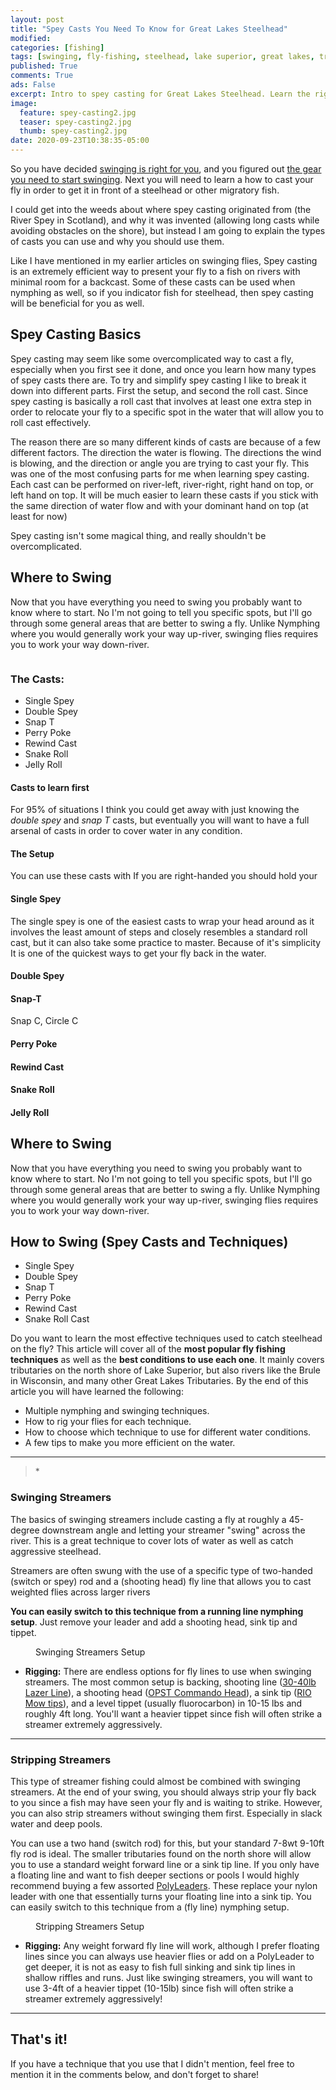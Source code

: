 ```yaml
---
layout: post
title: "Spey Casts You Need To Know for Great Lakes Steelhead"
modified:
categories: [fishing]
tags: [swinging, fly-fishing, steelhead, lake superior, great lakes, trout, techniques, tips]
published: True
comments: True
ads: False
excerpt: Intro to spey casting for Great Lakes Steelhead. Learn the right casts to start with, and the right casts to use in every situation.
image:
  feature: spey-casting2.jpg
  teaser: spey-casting2.jpg
  thumb: spey-casting2.jpg
date: 2020-09-23T10:38:35-05:00
---
```


So you have decided <a href="/fishing/swinging-for-steelhead/">swinging is right for you</a>, and you figured out <a href="/fishing/swinging-gear-for-steelhead/">the gear you need to start swinging</a>. Next you will need to learn a how to cast your fly in order to get it in front of a steelhead or other migratory fish.

I could get into the weeds about where spey casting originated from (the River Spey in Scotland), and why it was invented (allowing long casts while avoiding obstacles on the shore), but instead I am going to explain the types of casts you can use and why you should use them.

Like I have mentioned in my earlier articles on swinging flies, Spey casting is an extremely efficient way to present your fly to a fish on rivers with minimal room for a backcast. Some of these casts can be used when nymphing as well, so if you indicator fish for steelhead, then spey casting will be beneficial for you as well.

## Spey Casting Basics

Spey casting may seem like some overcomplicated way to cast a fly, especially when you first see it done, and once you learn how many types of spey casts there are. To try and simplify spey casting I like to break it down into different parts. First the setup, and second the roll cast. Since spey casting is basically a roll cast that involves at least one extra step in order to relocate your fly to a specific spot in the water that will allow you to roll cast effectively.

The reason there are so many different kinds of casts are because of a few different factors. The direction the water is flowing. The directions the wind is blowing, and the direction or angle you are trying to cast your fly. This was one of the most confusing parts for me when learning spey casting. Each cast can be performed on river-left, river-right, right hand on top, or left hand on top. It will be much easier to learn these casts if you stick with the same direction of water flow and with your dominant hand on top (at least for now)

Spey casting isn't some magical thing, and really shouldn't be overcomplicated.

## Where to Swing
Now that you have everything you need to swing you probably want to know where to start. No I'm not going to tell you specific spots, but I'll go through some general areas that are better to swing a fly. Unlike Nymphing where you would generally work your way up-river, swinging flies requires you to work your way down-river.

<figure>
  <img title="" src="/images/spey-cast2.gif">
  <figcaption></figcaption>
</figure>

### The Casts:

- Single Spey
- Double Spey
- Snap T
- Perry Poke
- Rewind Cast
- Snake Roll
- Jelly Roll

#### Casts to learn first
For 95% of situations I think you could get away with just knowing the *double spey* and *snap T* casts, but eventually you will want to have a full arsenal of casts in order to cover water in any condition.

#### The Setup

You can use these casts with
If you are right-handed you should hold your

#### Single Spey
The single spey is one of the easiest casts to wrap your head around as it involves the least amount of steps and closely resembles a standard roll cast, but it can also take some practice to master. Because of it's simplicity It is one of the quickest ways to get your fly back in the water.

#### Double Spey

#### Snap-T
Snap C, Circle C

#### Perry Poke

#### Rewind Cast

#### Snake Roll

#### Jelly Roll

## Where to Swing
Now that you have everything you need to swing you probably want to know where to start. No I'm not going to tell you specific spots, but I'll go through some general areas that are better to swing a fly. Unlike Nymphing where you would generally work your way up-river, swinging flies requires you to work your way down-river.

<h2 id="speycasts">How to Swing (Spey Casts and Techniques)</h2>

- Single Spey
- Double Spey
- Snap T
- Perry Poke
- Rewind Cast
- Snake Roll Cast

Do you want to learn the most effective techniques used to catch steelhead on the fly? This article will cover all of the **most popular fly fishing techniques** as well as the **best conditions to use each one**. It mainly covers tributaries on the north shore of Lake Superior, but also rivers like the Brule in Wisconsin, and many other Great Lakes Tributaries. By the end of this article you will have learned the following:

-   Multiple nymphing and swinging techniques.
-   How to rig your flies for each technique.
-   How to choose which technique to use for different water conditions.
-   A few tips to make you more efficient on the water.

<hr>

<blockquote>*</blockquote>

### Swinging Streamers

The basics of swinging streamers include casting a fly at roughly a 45-degree downstream angle and letting your streamer "swing" across the river. This is a great technique to cover lots of water as well as catch aggressive steelhead.

Streamers are often swung with the use of a specific type of two-handed (switch or spey) rod and a (shooting head) fly line that allows you to cast weighted flies across larger rivers

**You can easily switch to this technique from a running line nymphing setup**. Just remove your leader and add a shooting head, sink tip and tippet.

<figure class="imgright">
<img title="Swinging Streamers Setup" src="/images/Swinging_Streamers_Setup.jpg" alt="">
<figcaption>Swinging Streamers Setup</figcaption>
</figure>

-   **Rigging:** There are endless options for fly lines to use when swinging streamers. The most common setup is backing, shooting line (<a target="_blank" href="https://amzn.to/2ulomKg">30-40lb Lazer Line</a>), a shooting head (<a target="_blank" href="https://amzn.to/2U5lcZq">OPST Commando Head</a>), a sink tip (<a target="_blank" href="https://amzn.to/2Ycqq4V">RIO Mow tips</a>), and a level tippet (usually fluorocarbon) in 10-15 lbs and roughly 4ft long. You'll want a heavier tippet since fish will often strike a streamer extremely aggressively.

<hr class="clearfix">

### Stripping Streamers

This type of streamer fishing could almost be combined with swinging streamers. At the end of your swing, you should always strip your fly back to you since a fish may have seen your fly and is waiting to strike. However, you can also strip streamers without swinging them first. Especially in slack water and deep pools.

You can use a two hand (switch rod) for this, but your standard 7-8wt 9-10ft fly rod is ideal. The smaller tributaries found on the north shore will allow you to use a standard weight forward line or a sink tip line. If you only have a floating line and want to fish deeper sections or pools I would highly recommend buying a few assorted <a target="_blank" href="https://amzn.to/2TpTvpY">PolyLeaders</a>. These replace your nylon leader with one that essentially turns your floating line into a sink tip. You can easily switch to this technique from a (fly line) nymphing setup.

<figure class="imgright">
<img title="Stripping Streamers Setup" src="/images/Stripping_Streamers_Setup.jpg" alt="">
<figcaption>Stripping Streamers Setup</figcaption>
</figure>

-   **Rigging:** Any weight forward fly line will work, although I prefer floating lines since you can always use heavier flies or add on a PolyLeader to get deeper, it is not as easy to fish full sinking and sink tip lines in shallow riffles and runs. Just like swinging streamers, you will want to use 3-4ft of a heavier tippet (10-15lb) since fish will often strike a streamer extremely aggressively!

<hr class="clearfix">

## That's it!

If you have a technique that you use that I didn't mention, feel free to mention it in the comments below, and don't forget to share!

<!-- {% include disclosure.html %} -->

